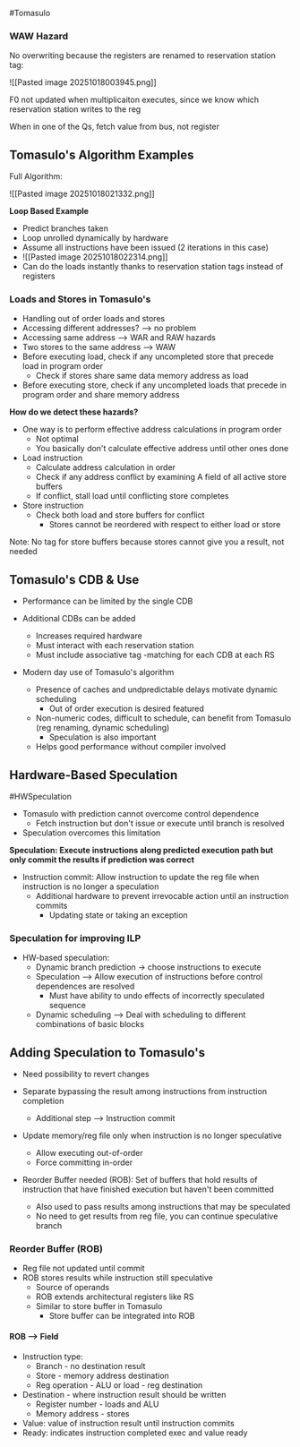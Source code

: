 
#Tomasulo 

### WAW Hazard

No overwriting because the registers are renamed to reservation station tag:

![[Pasted image 20251018003945.png]]

F0 not updated when multiplicaiton executes, since we know which reservation station writes to the reg

When in one of the Qs, fetch value from bus, not register

## Tomasulo's Algorithm Examples

Full Algorithm:

![[Pasted image 20251018021332.png]]

**Loop Based Example**

- Predict branches taken
- Loop unrolled dynamically by hardware
- Assume all instructions have been issued (2 iterations in this case)
- ![[Pasted image 20251018022314.png]]
- Can do the loads instantly thanks to reservation station tags instead of registers

### Loads and Stores in Tomasulo's

- Handling out of order loads and stores
- Accessing different addresses? --> no problem
- Accessing same address --> WAR and RAW hazards
- Two stores to the same address --> WAW
- Before executing load, check if any uncompleted store that precede load in program order
	- Check if stores share same data memory address as load
- Before executing store, check if any uncompleted loads that precede in program order and share memory address

**How do we detect these hazards?**

- One way is to perform effective address calculations in program order
	- Not optimal
	- You basically don't calculate effective address until other ones done
- Load instruction
	- Calculate address calculation in order
	- Check if any address conflict by examining A field of all active store buffers
	- If conflict, stall load until conflicting store completes
- Store instruction
	- Check both load and store buffers for conflict
		- Stores cannot be reordered with respect to either load or store

Note: No tag for store buffers because stores cannot give you a result, not needed

## Tomasulo's CDB & Use

- Performance can be limited by the single CDB
- Additional CDBs can be added
	- Increases required hardware
	- Must interact with each reservation station
	- Must include associative tag -matching for each CDB at each RS

- Modern day use of Tomasulo's algorithm
	- Presence of caches and undpredictable delays motivate dynamic scheduling
		- Out of order execution is desired featured
	- Non-numeric codes, difficult to schedule, can benefit from Tomasulo (reg renaming, dynamic scheduling)
		- Speculation is also important
	- Helps good performance without compiler involved

## Hardware-Based Speculation

#HWSpeculation

- Tomasulo with prediction cannot overcome control dependence
	- Fetch instruction but don't issue or execute until branch is resolved
- Speculation overcomes this limitation

**Speculation: Execute instructions along predicted execution path but only commit the results if prediction was correct**

- Instruction commit: Allow instruction to update the reg file when instruction is no longer a speculation
	- Additional hardware to prevent irrevocable action until an instruction commits
		- Updating state or taking an exception

### Speculation for improving ILP

- HW-based speculation:
	- Dynamic branch prediction -> choose instructions to execute
	- Speculation --> Allow execution of instructions before control dependences are resolved
		- Must have ability to undo effects of incorrectly speculated sequence
	- Dynamic scheduling --> Deal with scheduling to different combinations of basic blocks

## Adding Speculation to Tomasulo's

- Need possibility to revert changes
- Separate bypassing the result among instructions from instruction completion
	- Additional step --> Instruction commit

- Update memory/reg file only when instruction is no longer speculative
	- Allow executing out-of-order
	- Force committing in-order

- Reorder Buffer needed (ROB): Set of buffers that hold results of instruction that have finished execution but haven't been committed
	- Also used to pass results among instructions that may be speculated
	- No need to get results from reg file, you can continue speculative branch

### Reorder Buffer (ROB)

- Reg file not updated until commit
- ROB stores results while instruction still speculative
	- Source of operands
	- ROB extends architectural registers like RS
	- Similar to store buffer in Tomasulo
		- Store buffer can be integrated into ROB

#### ROB --> Field

- Instruction type:
	- Branch - no destination result
	- Store - memory address destination
	- Reg operation - ALU or load - reg destination
- Destination - where instruction result should be written
	- Register number - loads and ALU
	- Memory address - stores
- Value: value of instruction result until instruction commits
- Ready: indicates instruction completed exec and value ready


